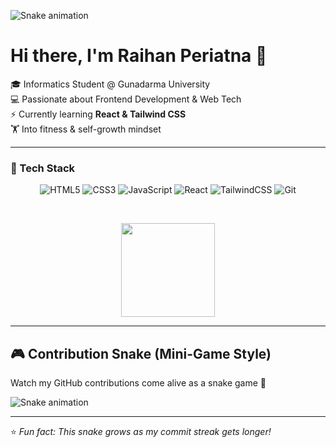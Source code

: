 <!-- 🐍 Snake game banner -->
![Snake animation](https://github.com/Feryatna/Feryatna/blob/output/snake.svg)

# Hi there, I'm Raihan Periatna 👋

🎓 Informatics Student @ Gunadarma University  
💻 Passionate about Frontend Development & Web Tech  
⚡ Currently learning **React & Tailwind CSS**  
🏋️ Into fitness & self-growth mindset  

---

### 🚀 Tech Stack
<p align="center">
  <img src="https://img.shields.io/badge/HTML5-E34F26?logo=html5&logoColor=fff&style=for-the-badge" alt="HTML5"/>
  <img src="https://img.shields.io/badge/CSS3-1572B6?logo=css3&logoColor=fff&style=for-the-badge" alt="CSS3"/>
  <img src="https://img.shields.io/badge/JavaScript-F7DF1E?logo=javascript&logoColor=000&style=for-the-badge" alt="JavaScript"/>
  <img src="https://img.shields.io/badge/React-61DAFB?logo=react&logoColor=000&style=for-the-badge" alt="React"/>
  <img src="https://img.shields.io/badge/Tailwind_CSS-38B2AC?logo=tailwind-css&logoColor=fff&style=for-the-badge" alt="TailwindCSS"/>
  <img src="https://img.shields.io/badge/Git-F05032?logo=git&logoColor=fff&style=for-the-badge" alt="Git"/>
</p>

<br>

<p align="center">
  <img src="https://github-readme-streak-stats.herokuapp.com/?user=Feryatna&theme=tokyonight" height="150"/>
</p>

---

<!-- 🐍 Snake Game Section (hiburan) -->
## 🎮 Contribution Snake (Mini-Game Style)
Watch my GitHub contributions come alive as a snake game 🐍  

![Snake animation](https://github.com/Feryatna/Feryatna/blob/output/snake.svg)

---
⭐️ *Fun fact: This snake grows as my commit streak gets longer!*

